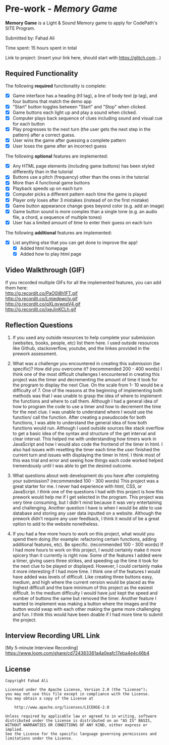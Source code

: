 # Pre-work - _Memory Game_

**Memory Game** is a Light & Sound Memory game to apply for CodePath's SITE Program.

Submitted by: Fahad Ali

Time spent: 15 hours spent in total

Link to project: (insert your link here, should start with https://glitch.com...)

## Required Functionality

The following **required** functionality is complete:

- [x] Game interface has a heading (h1 tag), a line of body text (p tag), and four buttons that match the demo app
- [x] "Start" button toggles between "Start" and "Stop" when clicked.
- [x] Game buttons each light up and play a sound when clicked.
- [x] Computer plays back sequence of clues including sound and visual cue for each button
- [x] Play progresses to the next turn (the user gets the next step in the pattern) after a correct guess.
- [x] User wins the game after guessing a complete pattern
- [x] User loses the game after an incorrect guess

The following **optional** features are implemented:

- [x] Any HTML page elements (including game buttons) has been styled differently than in the tutorial
- [x] Buttons use a pitch (frequency) other than the ones in the tutorial
- [x] More than 4 functional game buttons
- [x] Playback speeds up on each turn
- [x] Computer picks a different pattern each time the game is played
- [x] Player only loses after 3 mistakes (instead of on the first mistake)
- [x] Game button appearance change goes beyond color (e.g. add an image)
- [x] Game button sound is more complex than a single tone (e.g. an audio file, a chord, a sequence of multiple tones)
- [x] User has a limited amount of time to enter their guess on each turn

The following **additional** features are implemented:

- [x] List anything else that you can get done to improve the app!
  - [x] Added html homepage
  - [x] Added how to play html page

## Video Walkthrough (GIF)

If you recorded multiple GIFs for all the implemented features, you can add them here: <br>
http://g.recordit.co/PaO0i8h1FT.gif <br>
http://g.recordit.co/Lmiedpwcly.gif <br>
http://g.recordit.co/qXLqvwopV4.gif <br>
http://g.recordit.co/ixeJinKCLh.gif

## Reflection Questions

1. If you used any outside resources to help complete your submission (websites, books, people, etc) list them here.
   I used outside resources like Github, stackoverflow, youtube, and the linkes provided in the prework assessment.

2. What was a challenge you encountered in creating this submission (be specific)? How did you overcome it? (recommended 200 - 400 words)
   I think one of the most difficult challenges I encountered in creating this project was the timer and decrementing the amount of time it took for the program to display the next Clue.
   On the scale from 1- 10 would be a difficulty of 7.
   One of the reasons at the beginning of implementing both methods was that I was unable to grasp the idea of where to implement the functions and where to call them.
   Although I had a general idea of how to program the code to use a timer and how to decrement the time for the next clue.
   I was unable to understand where I would use the function/ call the function. After creating a pseudocode for both functions,
   I was able to understand the general idea of how both functions would run.
   Although I used outside sources like stack overflow to get a basic idea of the syntax and structure of the get interval and clear interval.
   This helped me with understanding how timers work in JavaScript and how I would also code the frontend of the timer in html.
   I also had issues with resetting the timer each time the user finished the current turn and issues with displaying the timer in html.
   I think most of this was trial and error and seeing how things each code worked helped tremendously until I was able to get the desired outcome.

3. What questions about web development do you have after completing your submission? (recommended 100 - 300 words)
   This project was a great starter for me. I never had experience with html, CSS, or JavaScript. I think one of the questions I had with this project is how this prework would help me if I get selected in the program. This project was very time consuming, but I didn't mind because it was very entertaining and challenging. Another question I have is when I would be able to use database and storing any user data inputted on a website. Although the prework didn’t require any user feedback, I think it would of be a great option to add to the website nonetheless. 

4. If you had a few more hours to work on this project, what would you spend them doing (for example: refactoring certain functions, adding additional features, etc). Be specific. (recommended 100 - 300 words)
   If I had more hours to work on this project, I would certainly make it more spicery than it currently is right now. Some of the features I added were a timer, giving users three strikes, and speeding up the time it took for the next clue to be played or displayed. However, I could certainly make it more interesting if I had more time. I think one of the features I would have added was levels of difficult. Like creating three buttons easy, medium, and high where the current version would be placed as the highest difficult and the bare minimum of this project as the easiest difficult. In the medium difficulty I would have just kept the speed and number of buttons the same but removed the timer. Another feature I wanted to implement was making a button where the images and the button would swap with each other making the game more challenging and fun. I think this would have been doable if I had more time to submit the project.

## Interview Recording URL Link

[My 5-minute Interview Recording] https://www.loom.com/share/cd724383381a4a0eafc17eba4e4c46b4

## License

    Copyright Fahad Ali

    Licensed under the Apache License, Version 2.0 (the "License");
    you may not use this file except in compliance with the License.
    You may obtain a copy of the License at

        http://www.apache.org/licenses/LICENSE-2.0

    Unless required by applicable law or agreed to in writing, software
    distributed under the License is distributed on an "AS IS" BASIS,
    WITHOUT WARRANTIES OR CONDITIONS OF ANY KIND, either express or implied.
    See the License for the specific language governing permissions and
    limitations under the License.
